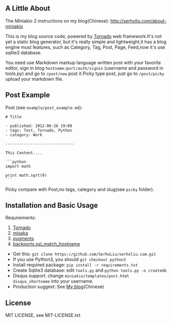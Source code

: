 ## A Little About

The Miniakio 2 instructions on my blog(Chinese): http://serholiu.com/about-miniakio

This is my blog source code, powered by [Tornado][1] web framework.It's not yet a static blog generator, but it's really simple and lightweight,it has a blog engine must features, such as Category, Tag, Post, Page, Feed,now it's use sqlite3 database.

You need use Markdown markup language written post with your favorite editor, sign in blog `hostname:port/auth/signin` (username and password in tools.py) and go to
`/post/new` post it.Picky type post, just go to `/post/picky` upload your markdown file.

## Post Example

Post (see `example/post_example.md`):

    # Title

    - published: 2012-06-26 19:00
    - tags: Test, Tornado, Python
    - category: Work

    ------------------------------

    This Content....

    ```python
    import math

    print math.sqrt(9)
    ```

Picky compare with Post,no tags, category and slug(see `picky` folder).

## Installation and Basic Usage 

Requirements:
>
1. [Tornado][1]
2. [misaka][2]
3. [pygments][3]
4. [backports.ssl_match_hostname][4]

* Get this: `git clone https://github.com/SerhoLiu/serholiu.com.git`
* If you use Python3, you should `git checkout python3`
* Install required package: `pip install -r requirements.txt`
* Create Sqlite3 database: edit `tools.py` and `python tools.py -o createdb`
* Disqus support: change `miniakio/templates/post.html`  `disqus_shortname` into your username.
* Production suggest: See [My blog][5](Chinese)

## License

MIT LICENSE, see MIT-LICENSE.txt

[1]: http://www.tornadoweb.org/
[2]: http://misaka.61924.nl/
[3]: http://pygments.org/
[4]: https://pypi.python.org/pypi/backports.ssl_match_hostname
[5]: http://serholiu.com/tornado-nginx-supervisord
